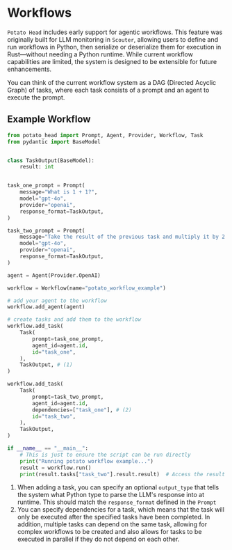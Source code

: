 # Workflows

`Potato Head` includes early support for agentic workflows. This feature was originally built for LLM monitoring in `Scouter`, allowing users to define and run workflows in Python, then serialize or deserialize them for execution in Rust—without needing a Python runtime. While current workflow capabilities are limited, the system is designed to be extensible for future enhancements.

You can think of the current workflow system as a DAG (Directed Acyclic Graph) of tasks, where each task consists of a prompt and an agent to execute the prompt.

## Example Workflow

```python
from potato_head import Prompt, Agent, Provider, Workflow, Task
from pydantic import BaseModel


class TaskOutput(BaseModel):
    result: int


task_one_prompt = Prompt(
    message="What is 1 + 1?",
    model="gpt-4o",
    provider="openai",
    response_format=TaskOutput,
)

task_two_prompt = Prompt(
    message="Take the result of the previous task and multiply it by 2.",
    model="gpt-4o",
    provider="openai",
    response_format=TaskOutput,
)

agent = Agent(Provider.OpenAI)

workflow = Workflow(name="potato_workflow_example")

# add your agent to the workflow
workflow.add_agent(agent)

# create tasks and add them to the workflow
workflow.add_task( 
    Task(
        prompt=task_one_prompt,
        agent_id=agent.id,
        id="task_one",
    ),
    TaskOutput, # (1)
)

workflow.add_task(
    Task(
        prompt=task_two_prompt,
        agent_id=agent.id,
        dependencies=["task_one"], # (2)
        id="task_two",
    ),
    TaskOutput,
)

if __name__ == "__main__":
    # This is just to ensure the script can be run directly
    print("Running potato workflow example...")
    result = workflow.run()
    print(result.tasks["task_two"].result.result)  # Access the result of task_two
```

1. When adding a task, you can specify an optional `output_type` that tells the system what Python type to parse the LLM's response into at runtime. This should match the `response_format` defined in the `Prompt`
2. You can specify dependencies for a task, which means that the task will only be executed after the specified tasks have been completed. In addition, multiple tasks can depend on the same task, allowing for complex workflows to be created and also allows for tasks to be executed in parallel if they do not depend on each other.


